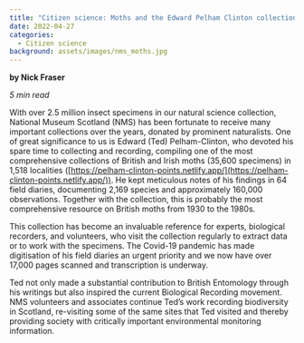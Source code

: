 ```yaml
---
title: "Citizen science: Moths and the Edward Pelham Clinton collection"
date: 2022-04-27
categories:
  - Citizen science
background: assets/images/nms_moths.jpg
---
```


**by Nick Fraser**

_5 min read_

With over 2.5 million insect specimens in our natural science collection, National
Museum Scotland (NMS) has been fortunate to receive many important collections over the
years, donated by prominent naturalists.
One of great significance to us is Edward (Ted) Pelham-Clinton, who devoted his spare
time to collecting and recording, compiling one of the most comprehensive collections of
British and Irish moths (35,600 specimens) in 1,518 localities
([https://pelham-clinton-points.netlify.app/](https://pelham-clinton-points.netlify.app/)).
He kept meticulous notes of his findings in 64 field diaries, documenting 2,169 species
and approximately 160,000 observations.
Together with the collection, this is probably the most comprehensive resource on
British moths from 1930 to the 1980s.

This collection has become an invaluable reference for experts, biological recorders,
and volunteers, who visit the collection regularly to extract data or to work with the
specimens.
The Covid-19 pandemic has made digitisation of his field diaries an urgent priority and
we now have over 17,000 pages scanned and transcription is underway.

Ted not only made a substantial contribution to British Entomology through his writings
but also inspired the current Biological Recording movement.
NMS volunteers and associates continue Ted’s work recording biodiversity in Scotland,
re-visiting some of the same sites that Ted visited and thereby providing society with
critically important environmental monitoring information.
